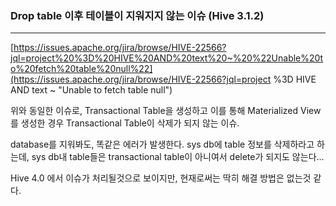 ### Drop table 이후 테이블이 지워지지 않는 이슈 (Hive 3.1.2)

<hr>


[https://issues.apache.org/jira/browse/HIVE-22566?jql=project%20%3D%20HIVE%20AND%20text%20~%20%22Unable%20to%20fetch%20table%20null%22](https://issues.apache.org/jira/browse/HIVE-22566?jql=project %3D HIVE AND text ~ "Unable to fetch table null")



위와 동일한 이슈로, Transactional Table을 생성하고 이를 통해 Materialized View를 생성한 경우 Transactional Table이 삭제가 되지 않는 이슈.

database를 지워봐도, 똑같은 에러가 발생한다. sys db에 table 정보를 삭제하라고 하는데, sys db내 table들은 transactional table이 아니여서 delete가 되지도 않는다...



Hive 4.0 에서 이슈가 처리될것으로 보이지만, 현재로써는 딱히 해결 방법은 없는것 같다.